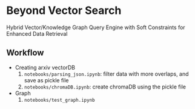# Beyond Vector Search
Hybrid Vector/Knowledge Graph Query Engine with Soft Constraints for Enhanced Data Retrieval


## Workflow
- Creating arxiv vectorDB
    1. `notebooks/parsing_json.ipynb`: filter data with more overlaps, and save as pickle file
    2. `notebooks/chromaDB.ipynb`: create chromaDB using the pickle file
- Graph
    1. `notebooks/test_graph.ipynb`